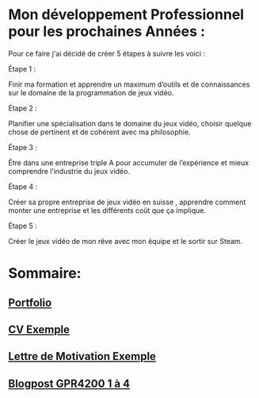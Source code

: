 # Mon développement Professionnel pour les prochaines Années :

Pour ce faire j'ai décidé de créer 5 étapes à suivre les voici :

Étape 1 :

Finir ma formation et apprendre un maximum d’outils et de connaissances sur le domaine de la programmation de jeux vidéo.

Étape 2 :

Planifier une spécialisation dans le domaine du jeux vidéo, choisir quelque chose de pertinent et de cohérent avec ma philosophie.

Étape 3 :

Être dans une entreprise triple A pour accumuler de l’expérience et mieux comprendre l’industrie du jeux vidéo.

Étape 4 :

Créer sa propre entreprise de jeux vidéo en suisse , apprendre comment monter une entreprise et les différents coût que ça implique.

Étape 5 : 

Créer le jeux vidéo de mon rêve avec mon équipe et le sortir sur Steam.



# Sommaire:

## [Portfolio](https://FlorianRossignol.github.io/Pages/Portfolio)

## [CV Exemple](https://FlorianRossignol.github.io/Fichier/Cvexemple.pdf)

## [Lettre de Motivation Exemple](https://FlorianRossignol.github.io/Fichier/LM_exemple_florian_rossignol.pdf)

## [Blogpost GPR4200 1 à 4](https://FlorianRossignol.github.io/Pages/blogpost14)

